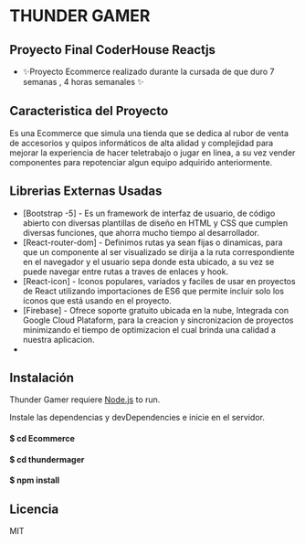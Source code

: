 # THUNDER GAMER

## Proyecto Final CoderHouse Reactjs

- ✨Proyecto Ecommerce realizado durante la cursada de que duro 7 semanas , 4 horas semanales ✨

## Caracteristica del Proyecto

Es una Ecommerce que simula una tienda que se dedica al rubor de venta de accesorios y quipos informáticos de alta alidad y complejidad para mejorar la experiencia de hacer teletrabajo o jugar en linea, a su vez vender componentes para repotenciar algun equipo adquirido anteriormente.


## Librerias Externas Usadas

- [Bootstrap -5] - Es un framework de interfaz de usuario, de código abierto con diversas plantillas de diseño en HTML y CSS que cumplen diversas funciones, que ahorra mucho tiempo al desarrollador.
- [React-router-dom] - Definimos rutas ya sean fijas o dinamicas, para que un componente al ser visualizado se dirija a la ruta correspondiente en el navegador y el usuario sepa donde esta ubicado, a su vez se puede navegar entre rutas a traves de enlaces y hook.
- [React-icon] - Iconos populares, variados y faciles de usar en proyectos de React utilizando importaciones de ES6 que permite incluir solo los íconos que está usando en el proyecto.
- [Firebase] - Ofrece soporte gratuito ubicada en la nube, Integrada con Google Cloud Plataform, para la creacion y sincronizacion de proyectos minimizando el tiempo de optimizacion el cual brinda una calidad a nuestra aplicacion.
- 


## Instalación

Thunder Gamer requiere [Node.js](https://nodejs.org/)  to run.

Instale las dependencias y devDependencies e inicie en el servidor.

#### $ cd Ecommerce
#### $ cd thundermager
#### $ npm install


## Licencia

MIT
